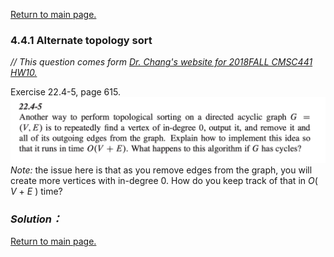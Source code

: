 <a href="../../README.md#4.4.1">Return to main page.</a>

### 4.4.1 Alternate topology sort

<i>// This question comes form <a href="https://www.csee.umbc.edu/~chang/cs441/hw/hw10.shtml">Dr. Chang's website for 2018FALL CMSC441 HW10. </a> </i>

Exercise 22.4-5, page 615.
<BR>
<img src="22.4-5.png">
<i>Note:</i> the issue here is that as you remove edges from the graph,
you will create more vertices with in-degree 0. How do you keep track of
that in <i>O</i>( <i>V</i> &plus; <i>E</i> ) time?

### ***Solution：***


<a href="../../README.md#4.4.1">Return to main page.</a>
